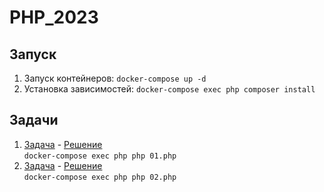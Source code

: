 # PHP_2023

## Запуск
1. Запуск контейнеров: `docker-compose up -d`
1. Установка зависимостей: `docker-compose exec php composer install`

## Задачи
1. [Задача](https://leetcode.com/problems/linked-list-cycle/) - 
    [Решение](https://leetcode.com/problems/linked-list-cycle/submissions/996710430/)  
   `docker-compose exec php php 01.php`
1. [Задача](https://leetcode.com/problems/letter-combinations-of-a-phone-number/) -
   [Решение](https://leetcode.com/problems/letter-combinations-of-a-phone-number/submissions/997416648/)  
   `docker-compose exec php php 02.php`

